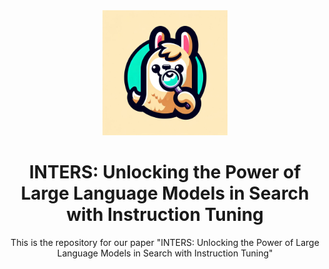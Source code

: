 <div align=center>
<img src="https://github.com/DaoD/INTERS/blob/main/logo1.jpg" width="200px">

# INTERS: Unlocking the Power of Large Language Models in Search with Instruction Tuning
This is the repository for our paper "INTERS: Unlocking the Power of Large Language Models in Search with Instruction Tuning"
